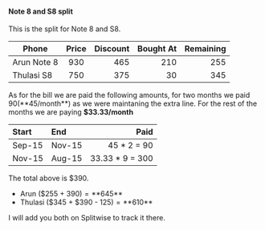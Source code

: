 #### Note 8 and S8 split

This is the split for Note 8 and S8.

| Phone | Price | Discount | Bought At | Remaining |
| -- |:--:| -:|-:|-:|
| Arun Note 8 | 930 | 465 | 210 | 255 |
| Thulasi S8 | 750 | 375 | 30 | 345 |

As for the bill we are paid the following amounts, for two months we paid $90 (**$45/month**)
as we were maintaning the extra line. For the rest of the months we are paying **$33.33/month**

| Start | End | Paid |
|:-|:-|-:|
| Sep-15 | Nov-15 | 45 * 2 = 90 |
| Nov-15 | Aug-15 | 33.33 * 9 = 300 |

The total above is $390.

* Arun ($255 + $390) = **$645**
* Thulasi ($345 + $390 - $125) = **$610**

I will add you both on Splitwise to track it there. 
